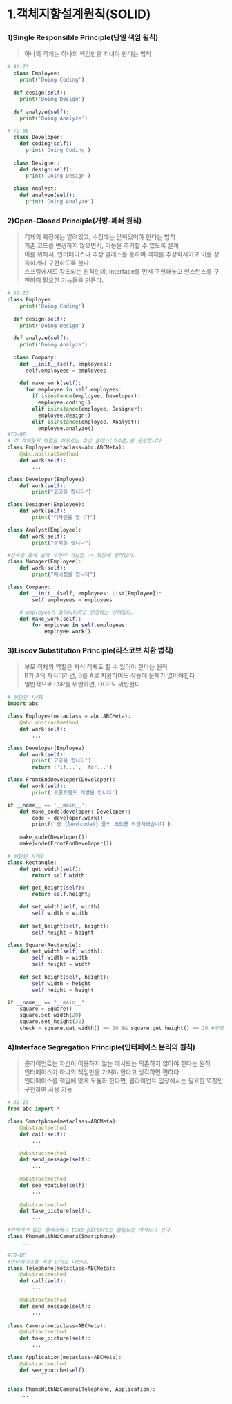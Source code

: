 1.객체지향설계원칙(SOLID)
=======================
### 1)Single Responsible Principle(단일 책임 원칙)
> 하나의 객체는 하나의 책임만을 지녀야 한다는 법칙
```python
# AS-IS
  class Employee:
    print('Doing Coding')
  
  def design(self):
    print('Doing Design')
  
  def analyze(self):
    print('Doing Analyze')

# TO-BE
  class Developer:
    def coding(self):
      print('Doing Coding')
  
  class Designer:
    def design(self):
      print('Doing Design')
  
  class Analyst:
    def analyze(self):
      print('Doing Analyze')
```

### 2)Open-Closed Principle(개방-폐쇄 원칙)
> 객체의 확장에는 열려있고, 수정에는 닫혀있어야 한다는 법칙</br>
> 기존 코드를 변경하지 않으면서, 기능을 추가할 수 있도록 설계</br>
> 이를 위해서, 인터페이스나 추상 클래스를 통하여 객체를 추상화시키고 이를 상속하거나 구현하도록 한다</br>
> 스프링에서도 강조되는 원칙인데, Interface를 먼저 구현해놓고 인스턴스를 구현하여 필요한 기능들을 만든다.
```python
# AS-IS
class Employee:
    print('Doing Coding')
  
  def design(self):
    print('Doing Design')
  
  def analyze(self):
    print('Doing Analyze')
  
  class Company:
    def __init__(self, employees):
      self.employees = employees
    
    def make_work(self):
      for employee in self.employees:
        if isinstance(employee, Developer):
          employee.coding()
        elif isinstance(employee, Designer):
          employee.design()
        elif isinstance(employee, Analyst):
          employee.analyze()
#TO-BE
# 각 객체들의 역할을 아우르는 추상 클래스(고수준)을 생성합니다.
class Employee(metaclass=abc.ABCMeta):
    @abc.abstractmethod
    def work(self):
        ...

class Developer(Employee):
    def work(self):
        print("코딩을 합니다")

class Designer(Employee):
    def work(self):
        print("디자인을 합니다")

class Analyst(Employee):
    def work(self):
        print("분석을 합니다")

#상속을 통해 쉽게 구현이 가능함 -> 확장에 열려있다.
class Manager(Employee):
    def work(self):
		print("매니징을 합니다")

class Company:
    def __init__(self, employees: List[Employee]):
        self.employees = employees

    # employee가 늘어나더라도 변경에는 닫혀있다.
    def make_work(self):
        for employee in self.employees:
            employee.work()
```
### 3)Liscov Substitution Principle(리스코브 치환 법칙)
> 부모 객체의 역할은 자식 객체도 할 수 있어야 한다는 원칙</br>
> B가 A의 자식이라면, B를 A로 치환하여도 작동에 문제가 없어야한다</br>
> 일반적으로 LSP를 위반하면, OCP도 위반한다.
```python
# 위반한 사례1
import abc

class Employee(metaclass = abc.ABCMeta):
	@abc.abstractmethod
	def work(self):
		...

class Developer(Employee):
	def work(self):
		print('코딩을 합니다')
		return ['if...', 'for...']

class FrontEndDeveloper(Developer):
	def work(self):
		print('프론트엔드 개발을 합니다')

if __name__ == '__main__':
	def make_code(developer: Developer):
		code = developer.work()
		printf('총 {len(code)} 줄의 코드를 작성하였습니다')
	
	make_code(Developer())
	make)code(FrontEndDeveloper())

# 위반한 사례2
class Rectangle:
    def get_width(self):
        return self.width;

    def get_height(self):
        return self.height;

    def set_width(self, width):
        self.width = width
    
    def set_height(self, height):
        self.height = height

class Square(Rectangle):
    def set_width(self, width):
        self.width = width
        self.height = width
    
    def set_height(self, height):
        self.width = height
        self.height = height

if __name__ == "__main__":
	square = Square()
	square.set_width(20)
	square.set_height(30)
	check = square.get_width() == 20 && square.get_height() == 30 #부모의 명세와 다름
```
### 4)Interface Segregation Principle(인터페이스 분리의 원칙)
> 클라이언트는 자신이 이용하지 않는 메서드는 의존하지 않아야 한다는 원칙</br>
> 인터페이스가 하나의 책임만을 가져야 한다고 생각하면 편하다</br>
> 인터페이스를 책임에 맞게 모듈화 한다면, 클라이언트 입장에서는 필요한 역할만 구현하여 사용 가능
```python
# AS-IS
from abc import *

class Smartphone(metaclass=ABCMeta):
	@abstractmethod
	def call(self):
		...

	@abstractmethod
	def send_message(self):
		...
	
	@abstractmethod
	def see_youtube(self):
		...
	
	@abstractmethod
	def take_picture(self):
		...

#카메라가 없는 클래스에서 take_picture는 불필요한 메서드가 된다.
class PhoneWithNoCamera(Smartphone):
	...

#TO-BE
#인터페이스를 역할 단위로 나눈다. 
class Telephone(metaclass=ABCMeta):
	@abstractmethod
	def call(self):
		...

	@abstractmethod
	def send_message(self):
		...
	
class Camera(metaclass=ABCMeta):
	@abstractmethod
	def take_picture(self):
		...

class Application(metaclass=ABCMeta):
	@abstractmethod
	def see_youtube(self):
        ...

class PhoneWithNoCamera(Telephone, Application):
	...
```

